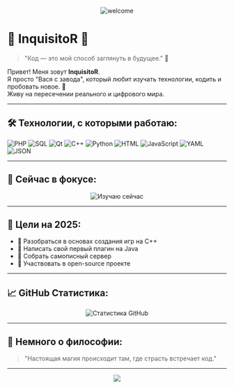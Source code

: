 <p align="center">
  <img src="https://capsule-render.vercel.app/api?type=waving&color=0e99b3&height=200&section=header&text=Добро%20пожаловать!&fontSize=40&fontAlignY=35&animation=fadeIn" alt="welcome" />
</p>

# 👾 InquisitoR 👾

> "Код — это мой способ заглянуть в будущее." 🌌

Привет! Меня зовут **InquisitoR**.  
Я просто "Вася с завода", который любит изучать технологии, кодить и пробовать новое. 🚀  
Живу на пересечении реального и цифрового мира.

---

## 🛠️ Технологии, с которыми работаю:

<!--<p align="center">
  <img src="https://skillicons.dev/icons?i=php,sql,qt,cpp,python,html,js,yaml,json" alt="Skills" />
</p>-->

![PHP](https://img.shields.io/badge/-PHP-777BB4?style=for-the-badge&logo=php&logoColor=white)
![SQL](https://img.shields.io/badge/-SQL-4479A1?style=for-the-badge&logo=mysql&logoColor=white)
![Qt](https://img.shields.io/badge/-Qt-41CD52?style=for-the-badge&logo=qt&logoColor=white)
![C++](https://img.shields.io/badge/-C++-00599C?style=for-the-badge&logo=cplusplus&logoColor=white)
![Python](https://img.shields.io/badge/-Python-3776AB?style=for-the-badge&logo=python&logoColor=white)
![HTML](https://img.shields.io/badge/-HTML5-E34F26?style=for-the-badge&logo=html5&logoColor=white)
![JavaScript](https://img.shields.io/badge/-JavaScript-F7DF1E?style=for-the-badge&logo=javascript&logoColor=black)
![YAML](https://img.shields.io/badge/-YAML-000000?style=for-the-badge&logo=yaml&logoColor=white)
![JSON](https://img.shields.io/badge/-JSON-292929?style=for-the-badge&logo=json&logoColor=white)

---

## 🎯 Сейчас в фокусе:

<p align="center">
  <img src="https://readme-typing-svg.demolab.com?font=Fira+Code&pause=1000&center=true&width=600&lines=🎮+Изучаю+C%2B%2B+для+геймдева;📦+Осваиваю+Java+для+своих+проектов;🛠️+Хочу+собрать+самописный+сервер" alt="Изучаю сейчас" />
</p>

---

## 🚀 Цели на 2025:

- 🔹 Разобраться в основах создания игр на C++
- 🔹 Написать свой первый плагин на Java
- 🔹 Собрать самописный сервер
- 🔹 Участвовать в open-source проекте

---

## 📈 GitHub Статистика:

<p align="center">
  <img src="https://github-readme-stats.vercel.app/api?username=iinquisitor&show_icons=true&theme=tokyonight" alt="Статистика GitHub" />
</p>

---

## 🌟 Немного о философии:

> "Настоящая магия происходит там, где страсть встречает код."

---

<p align="center">
  <img src="https://capsule-render.vercel.app/api?type=waving&color=0e99b3&height=120&section=footer" />
</p>
